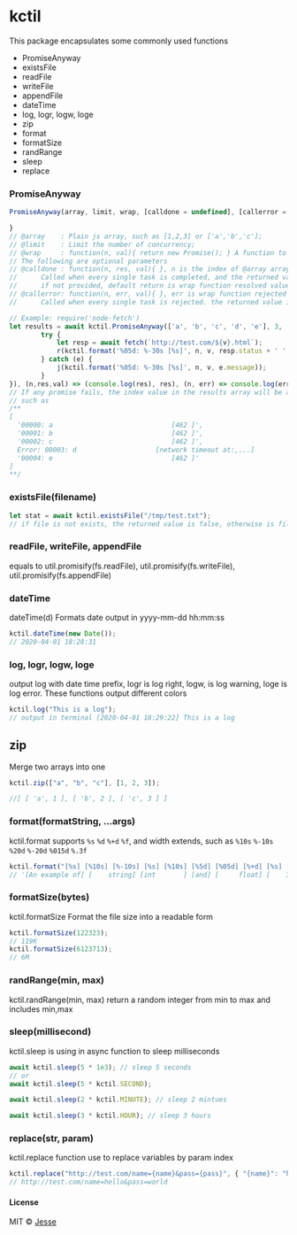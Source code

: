 # kctil

This package encapsulates some commonly used functions

- PromiseAnyway
- existsFile
- readFile
- writeFile
- appendFile
- dateTime
- log, logr, logw, loge
- zip
- format
- formatSize
- randRange
- sleep
- replace

### PromiseAnyway

```javascript
PromiseAnyway(array, limit, wrap, [calldone = undefined], [callerror = undefined]) {

}
// @array    : Plain js array, such as [1,2,3] or ['a','b','c'];
// @limit    : Limit the number of concurrency;
// @wrap     : function(n, val){ return new Promise(); } A function to return a promise
// The following are optional parameters
// @calldone : function(n, res, val){ }, n is the index of @array array, and res is wrap function resolved value.
//		Called when every single task is completed, and the returned value is put into the final results array,
//		if not provided, default return is wrap function resolved value.
// @callerror: function(n, err, val){ }, err is wrap function rejected value.
//		Called when every single task is rejected. the returned value is just ignored.

// Example: require('node-fetch')
let results = await kctil.PromiseAnyway(['a', 'b', 'c', 'd', 'e'], 3, (n, v)=> new Promise(async (r,j) => {
		try {
			let resp = await fetch(`http://test.com/${v}.html`);
			r(kctil.format('%05d: %-30s [%s]', n, v, resp.status + ' ' + resp.statusText));
		} catch (e) {
			j(kctil.format('%05d: %-30s [%s]', n, v, e.message));
		}
}), (n,res,val) => (console.log(res), res), (n, err) => console.log(err) );
// If any promise fails, the index value in the results array will be an Error object
// such as
/**
[
  '00000: a                              [462 ]',
  '00001: b                              [462 ]',
  '00002: c                              [462 ]',
  Error: 00003: d                    [network timeout at:,...]
  '00004: e                              [462 ]'
]
**/
```

### existsFile(filename)

```js
let stat = await kctil.existsFile("/tmp/test.txt");
// if file is not exists, the returned value is false, otherwise is file stat
```

### readFile, writeFile, appendFile

equals to util.promisify(fs.readFile), util.promisify(fs.writeFile), util.promisify(fs.appendFile)

### dateTime

dateTime(d) Formats date output in yyyy-mm-dd hh:mm:ss

```js
kctil.dateTime(new Date());
// 2020-04-01 18:28:31
```

### log, logr, logw, loge

output log with date time prefix, logr is log right, logw, is log warning, loge is log error. These functions output different colors

```js
kctil.log("This is a log");
// output in terminal [2020-04-01 18:29:22] This is a log
```

## zip

Merge two arrays into one

```js
kctil.zip(["a", "b", "c"], [1, 2, 3]);

//[ [ 'a', 1 ], [ 'b', 2 ], [ 'c', 3 ] ]
```

### format(formatString, ...args)

kctil.format supports `%s` `%d` `%+d` `%f`, and width extends, such as `%10s` `%-10s` `%20d` `%-20d` `%015d` `%.3f`

```javascript
kctil.format("[%s] [%10s] [%-10s] [%s] [%10s] [%5d] [%05d] [%+d] [%s] [%.3f]", "An example of", "string", "int", "and", "float", 3, 1, 4, "PI", 3.14159);
// '[An example of] [    string] [int       ] [and] [     float] [    3] [00001] [+4] [PI] [3.142]'
```

### formatSize(bytes)

kctil.formatSize Format the file size into a readable form

```js
kctil.formatSize(122323);
// 119K
kctil.formatSize(6123713);
// 6M
```

### randRange(min, max)

kctil.randRange(min, max) return a random integer from min to max and includes min,max

### sleep(millisecond)

kctil.sleep is using in async function to sleep milliseconds

```js
await kctil.sleep(5 * 1e3); // sleep 5 seconds
// or
await kctil.sleep(5 * kctil.SECOND);

await kctil.sleep(2 * kctil.MINUTE); // sleep 2 mintues

await kctil.sleep(3 * kctil.HOUR); // sleep 3 hours
```

### replace(str, param)

kctil.replace function use to replace variables by param index

```js
kctil.replace("http://test.com/name={name}&pass={pass}", { "{name}": "hello", "{pass}": "world" });
// http://test.com/name=hello&pass=world
```

#### License

MIT © [Jesse](https://github.com/jesseky)
